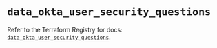 # `data_okta_user_security_questions`

Refer to the Terraform Registry for docs: [`data_okta_user_security_questions`](https://registry.terraform.io/providers/okta/okta/4.18.0/docs/data-sources/user_security_questions).

